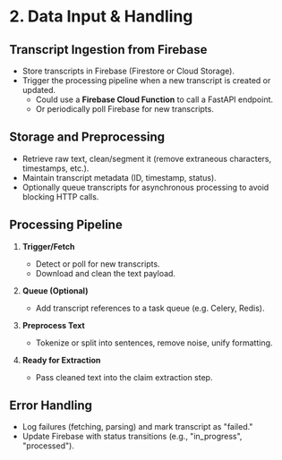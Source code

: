 # 2. Data Input & Handling

## Transcript Ingestion from Firebase
- Store transcripts in Firebase (Firestore or Cloud Storage).
- Trigger the processing pipeline when a new transcript is created or updated.
  - Could use a **Firebase Cloud Function** to call a FastAPI endpoint.
  - Or periodically poll Firebase for new transcripts.

## Storage and Preprocessing
- Retrieve raw text, clean/segment it (remove extraneous characters, timestamps, etc.).
- Maintain transcript metadata (ID, timestamp, status).
- Optionally queue transcripts for asynchronous processing to avoid blocking HTTP calls.

## Processing Pipeline
1. **Trigger/Fetch**  
   - Detect or poll for new transcripts.
   - Download and clean the text payload.

2. **Queue (Optional)**  
   - Add transcript references to a task queue (e.g. Celery, Redis).

3. **Preprocess Text**  
   - Tokenize or split into sentences, remove noise, unify formatting.

4. **Ready for Extraction**  
   - Pass cleaned text into the claim extraction step.

## Error Handling
- Log failures (fetching, parsing) and mark transcript as "failed."
- Update Firebase with status transitions (e.g., "in_progress", "processed").